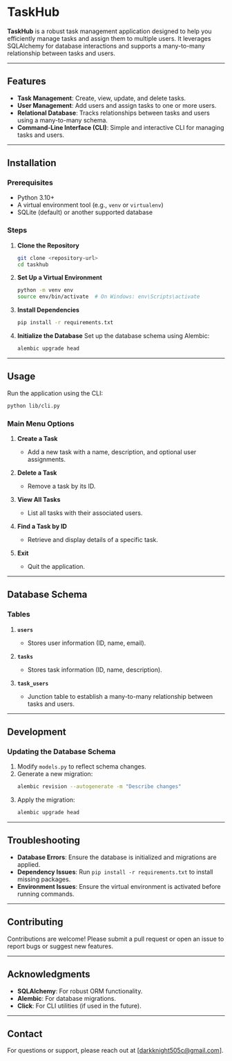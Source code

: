 # TaskHub

**TaskHub** is a robust task management application designed to help you efficiently manage tasks and assign them to multiple users. It leverages SQLAlchemy for database interactions and supports a many-to-many relationship between tasks and users.

---

## Features

- **Task Management**: Create, view, update, and delete tasks.
- **User Management**: Add users and assign tasks to one or more users.
- **Relational Database**: Tracks relationships between tasks and users using a many-to-many schema.
- **Command-Line Interface (CLI)**: Simple and interactive CLI for managing tasks and users.

---

## Installation

### Prerequisites

- Python 3.10+
- A virtual environment tool (e.g., `venv` or `virtualenv`)
- SQLite (default) or another supported database

### Steps

1. **Clone the Repository**
   ```bash
   git clone <repository-url>
   cd taskhub
   ```

2. **Set Up a Virtual Environment**
   ```bash
   python -m venv env
   source env/bin/activate  # On Windows: env\Scripts\activate
   ```

3. **Install Dependencies**
   ```bash
   pip install -r requirements.txt
   ```

4. **Initialize the Database**
   Set up the database schema using Alembic:
   ```bash
   alembic upgrade head
   ```

---

## Usage

Run the application using the CLI:
```bash
python lib/cli.py
```

### Main Menu Options

1. **Create a Task**
   - Add a new task with a name, description, and optional user assignments.

2. **Delete a Task**
   - Remove a task by its ID.

3. **View All Tasks**
   - List all tasks with their associated users.

4. **Find a Task by ID**
   - Retrieve and display details of a specific task.

5. **Exit**
   - Quit the application.

---

## Database Schema

### Tables

1. **`users`**
   - Stores user information (ID, name, email).

2. **`tasks`**
   - Stores task information (ID, name, description).

3. **`task_users`**
   - Junction table to establish a many-to-many relationship between tasks and users.

---

## Development

### Updating the Database Schema

1. Modify `models.py` to reflect schema changes.
2. Generate a new migration:
   ```bash
   alembic revision --autogenerate -m "Describe changes"
   ```
3. Apply the migration:
   ```bash
   alembic upgrade head
   ```

---

## Troubleshooting

- **Database Errors**: Ensure the database is initialized and migrations are applied.
- **Dependency Issues**: Run `pip install -r requirements.txt` to install missing packages.
- **Environment Issues**: Ensure the virtual environment is activated before running commands.

---

## Contributing

Contributions are welcome! Please submit a pull request or open an issue to report bugs or suggest new features.

---

## Acknowledgments

- **SQLAlchemy**: For robust ORM functionality.
- **Alembic**: For database migrations.
- **Click**: For CLI utilities (if used in the future).

---

## Contact

For questions or support, please reach out at [darkknight505c@gmail.com].

